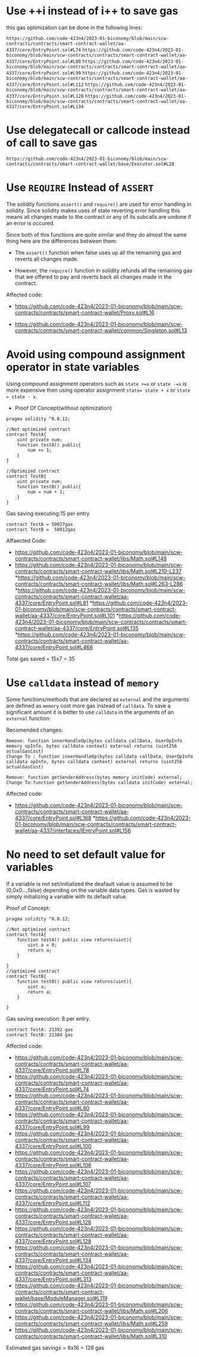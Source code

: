 Use ++i instead of i++ to save gas
===============

this gas optimization can be done in the following lines:

`https://github.com/code-423n4/2023-01-biconomy/blob/main/scw-contracts/contracts/smart-contract-wallet/aa-4337/core/EntryPoint.sol#L74`
`https://github.com/code-423n4/2023-01-biconomy/blob/main/scw-contracts/contracts/smart-contract-wallet/aa-4337/core/EntryPoint.sol#L80`
`https://github.com/code-423n4/2023-01-biconomy/blob/main/scw-contracts/contracts/smart-contract-wallet/aa-4337/core/EntryPoint.sol#L99`
`https://github.com/code-423n4/2023-01-biconomy/blob/main/scw-contracts/contracts/smart-contract-wallet/aa-4337/core/EntryPoint.sol#L112`
`https://github.com/code-423n4/2023-01-biconomy/blob/main/scw-contracts/contracts/smart-contract-wallet/aa-4337/core/EntryPoint.sol#L128`
`https://github.com/code-423n4/2023-01-biconomy/blob/main/scw-contracts/contracts/smart-contract-wallet/aa-4337/core/EntryPoint.sol#L134`

Use delegatecall or callcode instead of call to save gas
===================================
`https://github.com/code-423n4/2023-01-biconomy/blob/main/scw-contracts/contracts/smart-contract-wallet/base/Executor.sol#L28`

Use `REQUIRE` Instead of `ASSERT`
======================
The solidity functions `assert()` and `require()` are used for error handling in solidity. Since solidity makes uses of state reverting error handling this means all changes made to the contract or any of its subcalls are undone if an error is occured.

Since both of this functions are quite similar and they do almost the same thing here are the differences between them:

* The `assert()` function when false uses up all the remaining gas and reverts all changes made.

* However, the `require()` function in solidity refunds all the remaining gas that we offered to pay and reverts back all changes made in the contract.

Affected code:
* https://github.com/code-423n4/2023-01-biconomy/blob/main/scw-contracts/contracts/smart-contract-wallet/Proxy.sol#L16

* https://github.com/code-423n4/2023-01-biconomy/blob/main/scw-contracts/contracts/smart-contract-wallet/common/Singleton.sol#L13

Avoid using compound assignment operator in state variables
========================================
Using compound assignment operators such as `state +=x` or `state -=x` is more expensive then using operator assignment `state= state + x` or `state = state - x`.

* Proof Of Concept(without optimization)
```
pragma solidity ^0.8.12;

//Not optimized contract
contract TestA{
    uint private num;
    function testA() public{
        num += 1;
    }
}

//Optimized contract
contract TestB{
    uint private num;
    function testB() public{
        num = num + 1;
    }
}
```
Gas saving executing:15 per entry
```
contract TestA = 50027gas
contract TestB =  50012gas
```
Affaected Code:
* https://github.com/code-423n4/2023-01-biconomy/blob/main/scw-contracts/contracts/smart-contract-wallet/libs/Math.sol#L148
* https://github.com/code-423n4/2023-01-biconomy/blob/main/scw-contracts/contracts/smart-contract-wallet/libs/Math.sol#L210-L237
*https://github.com/code-423n4/2023-01-biconomy/blob/main/scw-contracts/contracts/smart-contract-wallet/libs/Math.sol#L263-L286
*https://github.com/code-423n4/2023-01-biconomy/blob/main/scw-contracts/contracts/smart-contract-wallet/aa-4337/core/EntryPoint.sol#L81
*https://github.com/code-423n4/2023-01-biconomy/blob/main/scw-contracts/contracts/smart-contract-wallet/aa-4337/core/EntryPoint.sol#L101
*https://github.com/code-423n4/2023-01-biconomy/blob/main/scw-contracts/contracts/smart-contract-wallet/aa-4337/core/EntryPoint.sol#L135
*https://github.com/code-423n4/2023-01-biconomy/blob/main/scw-contracts/contracts/smart-contract-wallet/aa-4337/core/EntryPoint.sol#L468

Total gas saved = 15x7 = 35


Use `calldata` instead of  `memory`
======================
Some functions/methods that are declared as `external` and the arguments are defined as `memory` cost more gas instead of `calldata`.
To save a significant amount it is better to use `calldata` in the arguments of an `external` function:

Recomended changes:
```
Remove: function innerHandleOp(bytes calldata callData, UserOpInfo memory opInfo, bytes calldata context) external returns (uint256 actualGasCost)
Change To : function innerHandleOp(bytes calldata callData, UserOpInfo calldata opInfo, bytes calldata context) external returns (uint256 actualGasCost)

Remove: function getSenderAddress(bytes memory initCode) external;
Change To:function getSenderAddress(bytes calldata initCode) external;
```
Affected code:
* https://github.com/code-423n4/2023-01-biconomy/blob/main/scw-contracts/contracts/smart-contract-wallet/aa-4337/core/EntryPoint.sol#L168
*https://github.com/code-423n4/2023-01-biconomy/blob/main/scw-contracts/contracts/smart-contract-wallet/aa-4337/interfaces/IEntryPoint.sol#L156


No need to set default value for variables
===========================
If a variable is not set/initialized the deafault value is assumed to be (0,0x0...,false) depending on the variable data types. Gas is wasted by simply initializing a variable with its default value.

Proof of Concept:
```
pragma solidity ^0.8.12;

//Not optimized contract
contract TestA{
    function testA() public view returns(uint){
        uint a = 0;
        return a;
    }
    
}
//optimized contract
contract TestB{
    function testB() public view returns(uint){
        uint a;
        return a;
    }
    
}
```
Gas saving execution: 8 per entry.
```
contract TestA: 21392 gas
contract TestB: 21384 gas
```
Affected code:
* https://github.com/code-423n4/2023-01-biconomy/blob/main/scw-contracts/contracts/smart-contract-wallet/aa-4337/core/EntryPoint.sol#L78
* https://github.com/code-423n4/2023-01-biconomy/blob/main/scw-contracts/contracts/smart-contract-wallet/aa-4337/core/EntryPoint.sol#L74
* https://github.com/code-423n4/2023-01-biconomy/blob/main/scw-contracts/contracts/smart-contract-wallet/aa-4337/core/EntryPoint.sol#L80
* https://github.com/code-423n4/2023-01-biconomy/blob/main/scw-contracts/contracts/smart-contract-wallet/aa-4337/core/EntryPoint.sol#L99
* https://github.com/code-423n4/2023-01-biconomy/blob/main/scw-contracts/contracts/smart-contract-wallet/aa-4337/core/EntryPoint.sol#L100
* https://github.com/code-423n4/2023-01-biconomy/blob/main/scw-contracts/contracts/smart-contract-wallet/aa-4337/core/EntryPoint.sol#L106
* https://github.com/code-423n4/2023-01-biconomy/blob/main/scw-contracts/contracts/smart-contract-wallet/aa-4337/core/EntryPoint.sol#L107
* https://github.com/code-423n4/2023-01-biconomy/blob/main/scw-contracts/contracts/smart-contract-wallet/aa-4337/core/EntryPoint.sol#L112
* https://github.com/code-423n4/2023-01-biconomy/blob/main/scw-contracts/contracts/smart-contract-wallet/aa-4337/core/EntryPoint.sol#L126
* https://github.com/code-423n4/2023-01-biconomy/blob/main/scw-contracts/contracts/smart-contract-wallet/aa-4337/core/EntryPoint.sol#L128
* https://github.com/code-423n4/2023-01-biconomy/blob/main/scw-contracts/contracts/smart-contract-wallet/aa-4337/core/EntryPoint.sol#L134
* https://github.com/code-423n4/2023-01-biconomy/blob/main/scw-contracts/contracts/smart-contract-wallet/aa-4337/core/EntryPoint.sol#L313
* https://github.com/code-423n4/2023-01-biconomy/blob/main/scw-contracts/contracts/smart-contract-wallet/base/ModuleManager.sol#L119
* https://github.com/code-423n4/2023-01-biconomy/blob/main/scw-contracts/contracts/smart-contract-wallet/libs/Math.sol#L206
* https://github.com/code-423n4/2023-01-biconomy/blob/main/scw-contracts/contracts/smart-contract-wallet/libs/Math.sol#L259
* https://github.com/code-423n4/2023-01-biconomy/blob/main/scw-contracts/contracts/smart-contract-wallet/libs/Math.sol#L310

Estimated gas savings = 8x16 = 128 gas
